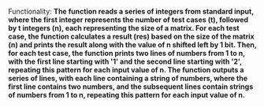 Functionality: **The function reads a series of integers from standard input, where the first integer represents the number of test cases (t), followed by t integers (n), each representing the size of a matrix. For each test case, the function calculates a result (res) based on the size of the matrix (n) and prints the result along with the value of n shifted left by 1 bit. Then, for each test case, the function prints two lines of numbers from 1 to n, with the first line starting with '1' and the second line starting with '2', repeating this pattern for each input value of n. The function outputs a series of lines, with each line containing a string of numbers, where the first line contains two numbers, and the subsequent lines contain strings of numbers from 1 to n, repeating this pattern for each input value of n.**